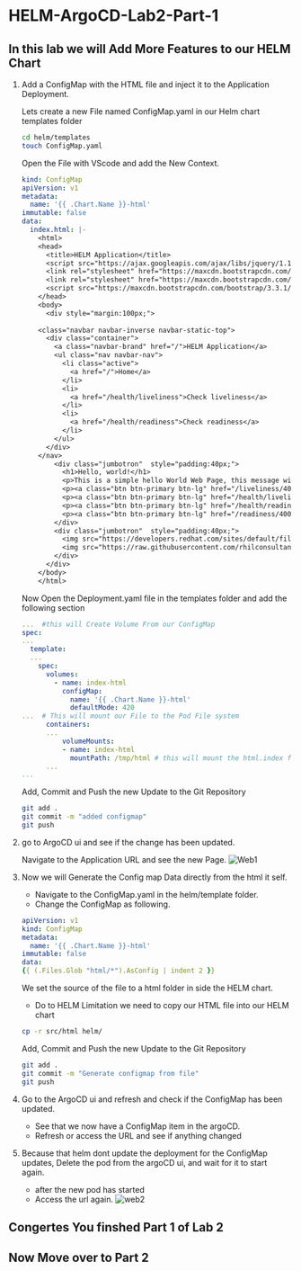 # HELM-ArgoCD-Lab2-Part-1

## In this lab we will Add More Features to our HELM Chart

1. Add a ConfigMap with the HTML file and inject it to the Application Deployment.

   Lets create a new File named ConfigMap.yaml in our Helm chart templates folder

   ```Bash
   cd helm/templates
   touch ConfigMap.yaml
   ```

   Open the File with VScode and add the New Context.

   ```YAML
   kind: ConfigMap
   apiVersion: v1
   metadata:
     name: '{{ .Chart.Name }}-html'
   immutable: false
   data:
     index.html: |-
       <html>
       <head>
         <title>HELM Application</title>
         <script src="https://ajax.googleapis.com/ajax/libs/jquery/1.11.2/jquery.min.js"></script>
         <link rel="stylesheet" href="https://maxcdn.bootstrapcdn.com/bootstrap/3.3.1/css/bootstrap.min.css">
         <link rel="stylesheet" href="https://maxcdn.bootstrapcdn.com/bootstrap/3.3.1/css/bootstrap-theme.min.css">
         <script src="https://maxcdn.bootstrapcdn.com/bootstrap/3.3.1/js/bootstrap.min.js"></script>
       </head>
       <body>
         <div style="margin:100px;">
          
       <class="navbar navbar-inverse navbar-static-top">
         <div class="container">
           <a class="navbar-brand" href="/">HELM Application</a>
           <ul class="nav navbar-nav">
             <li class="active">
               <a href="/">Home</a>
             </li>
             <li>
               <a href="/health/liveliness">Check liveliness</a>
             </li>
             <li>
               <a href="/health/readiness">Check readiness</a>
             </li>
           </ul>
         </div>
       </nav>
           <div class="jumbotron"  style="padding:40px;">
             <h1>Hello, world!</h1>
             <p>This is a simple hello World Web Page, this message will be modiifed.</p>
             <p><a class="btn btn-primary btn-lg" href="/liveliness/400" role="button">Not Healty</a></p>
             <p><a class="btn btn-primary btn-lg" href="/health/liveliness" role="button">Check liveliness</a></p>
             <p><a class="btn btn-primary btn-lg" href="/health/readiness" role="button">Check readiness</a></p>
             <p><a class="btn btn-primary btn-lg" href="/readiness/400" role="button">Not Ready</a></p>
           </div>
           <div class="jumbotron"  style="padding:40px;">
             <img src="https://developers.redhat.com/sites/default/files/styles/article_feature/public/blog/2018/05/openshift-featured.png?   itok=g0Ee8H1H" alt="OpenShift">
             <img src="https://raw.githubusercontent.com/rhilconsultants/Application-Deployment-Workshop/main/Class%20artifacts/helm-icon-color.png" itok=g0Ee8H1H" alt="HELM">
           </div>
         </div>
       </body>
       </html>
   ```

   Now Open the Deployment.yaml file in the templates folder and add the following section

   ```YAML
   ...  #this will Create Volume From our ConfigMap
   spec:
   ...  
     template:
     ...     
       spec:
         volumes:
           - name: index-html
             configMap:
               name: '{{ .Chart.Name }}-html'
               defaultMode: 420
   ...  # This will mount our File to the Pod File system
         containers:
         ...
             volumeMounts:
             - name: index-html
               mountPath: /tmp/html # this will mount the html.index file to it application location
         ...
   ...
   ```

   Add, Commit and Push the new Update to the Git Repository

   ```Bash
   git add .
   git commit -m "added configmap"
   git push
   ```

2. go to ArgoCD ui and see if the change has been updated.

   Navigate to the Application URL and see the new Page.
   ![Web1](https://github.com/rhilconsultants/Application-Deployment-Workshop/blob/main/Class%20artifacts/lab2-part1-web1.png?raw=true)

3. Now we will Generate the Config map Data directly from the html it self.

   - Navigate to the ConfigMap.yaml in the helm/template folder.
   - Change the ConfigMap as following.

   ```YAML
   apiVersion: v1
   kind: ConfigMap
   metadata:
     name: '{{ .Chart.Name }}-html'
   immutable: false
   data:
   {{ (.Files.Glob "html/*").AsConfig | indent 2 }}
   ```

   We set the source of the file to a html folder in side the HELM chart.

   - Do to HELM Limitation we need to copy our HTML file into our HELM chart

   ```Bash
   cp -r src/html helm/
   ```

   Add, Commit and Push the new Update to the Git Repository

   ```Bash
   git add .
   git commit -m "Generate configmap from file"
   git push
   ```

4. Go to the ArgoCD ui and refresh and check if the ConfigMap has been updated.

   - See that we now have a ConfigMap item in the argoCD.
   - Refresh or access the URL and see if anything changed

5. Because that helm dont update the deployment for the ConfigMap updates, Delete the pod from the argoCD ui, and wait for it to start again.

   - after the new pod has started
   - Access the url again.
   ![web2](https://github.com/rhilconsultants/Application-Deployment-Workshop/blob/main/Class%20artifacts/lab2-part1-web2.png?raw=true)

## Congertes You finshed Part 1 of Lab 2

## Now Move over to Part 2
